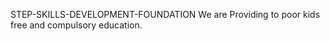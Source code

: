 <a haref="https://ssdf.org.pk"> STEP-SKILLS-DEVELOPMENT-FOUNDATION</a>
We are Providing to poor kids free and compulsory education.
 
